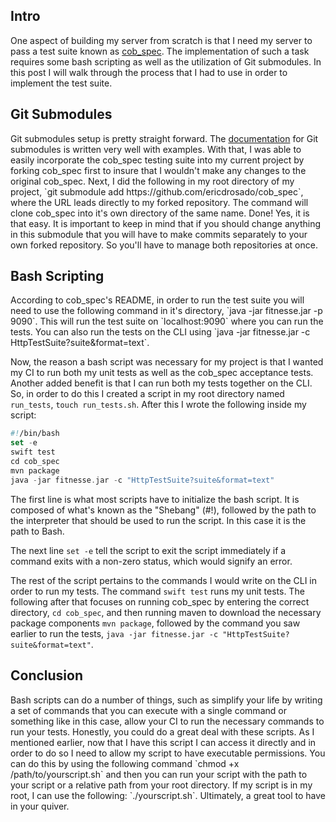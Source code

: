 <h2> Intro </h2> 
One aspect of building my server from scratch is that I need my server to pass a test suite known as <a href="https://github.com/8thlight/cob_spec">cob_spec</a>. The implementation of such a task requires some bash scripting as well as the utilization of Git submodules. In this post I will walk through the process that I had to use in order to implement the test suite.

<h2> Git Submodules </h2>
Git submodules setup is pretty straight forward. The <a href="https://git-scm.com/book/en/v2/Git-Tools-Submodules">documentation</a> for Git submodules is written very well with examples. With that, I was able to easily incorporate the cob_spec testing suite into my current project by forking cob_spec first to insure that I wouldn't make any changes to the original cob_spec. Next, I did the following in my root directory of my project, `git submodule add https://github.com/ericdrosado/cob_spec`, where the URL leads directly to my forked repository. The command will clone cob_spec into it's own directory of the same name. Done! Yes, it is that easy. It is important to keep in mind that if you should change anything in this submodule that you will have to make commits separately to your own forked repository. So you'll have to manage both repositories at once.

<h2> Bash Scripting </h2>
According to cob_spec's README, in order to run the test suite you will need to use the following command in it's directory, `java -jar fitnesse.jar -p 9090`. This will run the test suite on `localhost:9090` where you can run the tests. You can also run the tests on the CLI using `java -jar fitnesse.jar -c HttpTestSuite?suite&format=text`.

Now, the reason a bash script was necessary for my project is that I wanted my CI to run both my unit tests as well as the cob_spec acceptance tests. Another added benefit is that I can run both my tests together on the CLI. So, in order to do this I created a script in my root directory named `run_tests`, `touch run_tests.sh`. After this I wrote the following inside my script:
```swift
#!/bin/bash
set -e
swift test
cd cob_spec
mvn package
java -jar fitnesse.jar -c "HttpTestSuite?suite&format=text"
``` 
The first line is what most scripts have to initialize the bash script. It is composed of what's known as the "Shebang" (#!), followed by the path to the interpreter that should be used to run the script. In this case it is the path to Bash.

The next line `set -e` tell the script to exit the script immediately if a command exits with a non-zero status, which would signify an error.

The rest of the script pertains to the commands I would write on the CLI in order to run my tests. The command `swift test` runs my unit tests. The following after that focuses on running cob_spec by entering the correct directory, `cd cob_spec`, and then running maven to download the necessary package components `mvn package`, followed by the command you saw earlier to run the tests, `java -jar fitnesse.jar -c "HttpTestSuite?suite&format=text"`.

<h2> Conclusion </h2>
Bash scripts can do a number of things, such as simplify your life by writing a set of commands that you can execute with a single command or something like in this case, allow your CI to run the necessary commands to run your tests. Honestly, you could do a great deal with these scripts. As I mentioned earlier, now that I have this script I can access it directly and in order to do so I need to allow my script to have executable permissions. You can do this by using the following command `chmod +x /path/to/yourscript.sh` and then you can run your script with the path to your script or a relative path from your root directory. If my script is in my root, I can use the following: `./yourscript.sh`. Ultimately, a great tool to have in your quiver.
